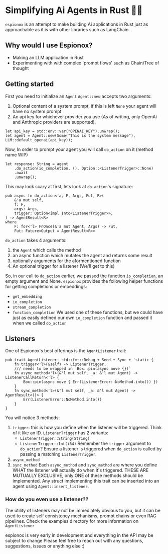 # Simplifying Ai Agents in Rust 🕵🏼

`espionox` is an attempt to make building Ai applications in Rust just as approachable as it is with other libraries such as LangChain.

## Why would I use Espionox?

- Making an LLM application in Rust
- Experimenting with with complex 'prompt flows' such as Chain/Tree of thought

## Getting started

First you need to initialize an `Agent`
`Agent::new` accepts two arguments: 
1. Optional content of a system prompt, if this is left `None` your agent will have no system prompt
2. An api key for whichever provider you use (As of writing, only OpenAi and Anthropic providers are supported).

```
let api_key = std::env::var("OPENAI_KEY").unwrap();
let agent = Agent::new(Some("This is the system message"), LLM::default_openai(api_key));
```

Now, In order to prompt your agent you will call `do_action` on it (method name WIP)

```
let response: String = agent
    .do_action(io_completion, (), Option::<ListenerTrigger>::None)
    .await
    .unwrap();
```
This may look scary at first, lets look at `do_action`'s signature: 
```
pub async fn do_action<'a, F, Args, Fut, R>(
    &'a mut self,
    f: F,
    args: Args,
    trigger: Option<impl Into<ListenerTrigger>>,
) -> AgentResult<R>
where
    F: for<'l> FnOnce(&'a mut Agent, Args) -> Fut,
    Fut: Future<Output = AgentResult<R>>
```
`do_action` takes 4 arguments:
1. the `Agent` which calls the method
2. an async function which mutates the agent and returns some result
3. optionally arguments for the aformentioned function 
4. An optional trigger for a listener (We'll get to this)

So, in our call to `do_action` earlier, we passed the function `io_completion`, an empty argument and None.
`espionox` provides the following helper functions for getting completions or embeddings:
* `get_embedding`
* `io_completion`
* `stream_completion`
* `function_completion`
We used one of these functions, but we could have just as easily defined our own `io_completion` function and passed it when we called `do_action`

## Listeners

One of Espionox's best offerings is the `AgentListener` trait:

```
pub trait AgentListener: std::fmt::Debug + Send + Sync + 'static {
    fn trigger<'l>(&self) -> ListenerTrigger;
    /// needs to be wrapped in `Box::pin(async move {})`
    fn async_method<'l>(&'l mut self, _a: &'l mut Agent) -> ListenerCallReturn<'l> {
        Box::pin(async move { Err(ListenerError::NoMethod.into()) })
    }
    fn sync_method<'l>(&'l mut self, _a: &'l mut Agent) -> AgentResult<()> {
        Err(ListenerError::NoMethod.into())
    }
}
```
You will notice 3 methods:
1. `trigger`: this is how you define when the listener will be triggered. Think of it like an ID. `ListenerTrigger` has 2 variants: 
    * `ListenerTrigger::String(String)`
    * `ListenerTrigger::Int(i64)`
    Remember the `trigger` argument to `do_action`? Ensure a listener is triggered when `do_action` is called by passing a matching `ListenerTrigger`.
2. `async_method`
3. `sync_method`
Each `async_method` and `sync_method` are where you define WHAT the listener will actually do when it's triggered. THESE ARE MUTUALLY EXCLUSIVE, only ONE of these methods should be implemented. 
Any struct implementing this trait can be inserted into an agent using `Agent::insert_listener`. 

### How do you even use a listener??

The utility of listeners may not be immediately obvious to you, but it can be used to create self consistency mechanisms, prompt chains or even RAG pipelines.
Check the examples directory for more information on `AgentListener`

espionox is very early in development and everything in the API may be subject to change Please feel free to reach out with any questions, suggestions, issues or anything else :)
